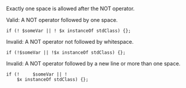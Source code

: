 Exactly one space is allowed after the NOT operator.

Valid: A NOT operator followed by one space.
```
if (! $someVar || ! $x instanceOf stdClass) {};
```

Invalid: A NOT operator not followed by whitespace.
```
if (!$someVar || !$x instanceOf stdClass) {};
```

Invalid: A NOT operator followed by a new line or more than one space.
```
if (!     $someVar || !
    $x instanceOf stdClass) {};
```
